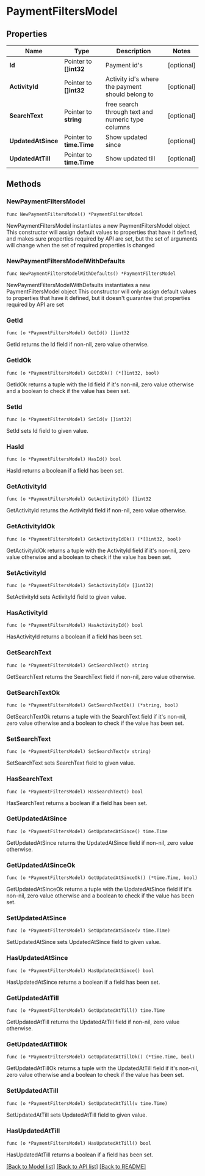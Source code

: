 # PaymentFiltersModel

## Properties

Name | Type | Description | Notes
------------ | ------------- | ------------- | -------------
**Id** | Pointer to **[]int32** | Payment id&#39;s | [optional] 
**ActivityId** | Pointer to **[]int32** | Activity id&#39;s where the payment should belong to | [optional] 
**SearchText** | Pointer to **string** | free search through text and numeric type columns | [optional] 
**UpdatedAtSince** | Pointer to **time.Time** | Show updated since | [optional] 
**UpdatedAtTill** | Pointer to **time.Time** | Show updated till | [optional] 

## Methods

### NewPaymentFiltersModel

`func NewPaymentFiltersModel() *PaymentFiltersModel`

NewPaymentFiltersModel instantiates a new PaymentFiltersModel object
This constructor will assign default values to properties that have it defined,
and makes sure properties required by API are set, but the set of arguments
will change when the set of required properties is changed

### NewPaymentFiltersModelWithDefaults

`func NewPaymentFiltersModelWithDefaults() *PaymentFiltersModel`

NewPaymentFiltersModelWithDefaults instantiates a new PaymentFiltersModel object
This constructor will only assign default values to properties that have it defined,
but it doesn't guarantee that properties required by API are set

### GetId

`func (o *PaymentFiltersModel) GetId() []int32`

GetId returns the Id field if non-nil, zero value otherwise.

### GetIdOk

`func (o *PaymentFiltersModel) GetIdOk() (*[]int32, bool)`

GetIdOk returns a tuple with the Id field if it's non-nil, zero value otherwise
and a boolean to check if the value has been set.

### SetId

`func (o *PaymentFiltersModel) SetId(v []int32)`

SetId sets Id field to given value.

### HasId

`func (o *PaymentFiltersModel) HasId() bool`

HasId returns a boolean if a field has been set.

### GetActivityId

`func (o *PaymentFiltersModel) GetActivityId() []int32`

GetActivityId returns the ActivityId field if non-nil, zero value otherwise.

### GetActivityIdOk

`func (o *PaymentFiltersModel) GetActivityIdOk() (*[]int32, bool)`

GetActivityIdOk returns a tuple with the ActivityId field if it's non-nil, zero value otherwise
and a boolean to check if the value has been set.

### SetActivityId

`func (o *PaymentFiltersModel) SetActivityId(v []int32)`

SetActivityId sets ActivityId field to given value.

### HasActivityId

`func (o *PaymentFiltersModel) HasActivityId() bool`

HasActivityId returns a boolean if a field has been set.

### GetSearchText

`func (o *PaymentFiltersModel) GetSearchText() string`

GetSearchText returns the SearchText field if non-nil, zero value otherwise.

### GetSearchTextOk

`func (o *PaymentFiltersModel) GetSearchTextOk() (*string, bool)`

GetSearchTextOk returns a tuple with the SearchText field if it's non-nil, zero value otherwise
and a boolean to check if the value has been set.

### SetSearchText

`func (o *PaymentFiltersModel) SetSearchText(v string)`

SetSearchText sets SearchText field to given value.

### HasSearchText

`func (o *PaymentFiltersModel) HasSearchText() bool`

HasSearchText returns a boolean if a field has been set.

### GetUpdatedAtSince

`func (o *PaymentFiltersModel) GetUpdatedAtSince() time.Time`

GetUpdatedAtSince returns the UpdatedAtSince field if non-nil, zero value otherwise.

### GetUpdatedAtSinceOk

`func (o *PaymentFiltersModel) GetUpdatedAtSinceOk() (*time.Time, bool)`

GetUpdatedAtSinceOk returns a tuple with the UpdatedAtSince field if it's non-nil, zero value otherwise
and a boolean to check if the value has been set.

### SetUpdatedAtSince

`func (o *PaymentFiltersModel) SetUpdatedAtSince(v time.Time)`

SetUpdatedAtSince sets UpdatedAtSince field to given value.

### HasUpdatedAtSince

`func (o *PaymentFiltersModel) HasUpdatedAtSince() bool`

HasUpdatedAtSince returns a boolean if a field has been set.

### GetUpdatedAtTill

`func (o *PaymentFiltersModel) GetUpdatedAtTill() time.Time`

GetUpdatedAtTill returns the UpdatedAtTill field if non-nil, zero value otherwise.

### GetUpdatedAtTillOk

`func (o *PaymentFiltersModel) GetUpdatedAtTillOk() (*time.Time, bool)`

GetUpdatedAtTillOk returns a tuple with the UpdatedAtTill field if it's non-nil, zero value otherwise
and a boolean to check if the value has been set.

### SetUpdatedAtTill

`func (o *PaymentFiltersModel) SetUpdatedAtTill(v time.Time)`

SetUpdatedAtTill sets UpdatedAtTill field to given value.

### HasUpdatedAtTill

`func (o *PaymentFiltersModel) HasUpdatedAtTill() bool`

HasUpdatedAtTill returns a boolean if a field has been set.


[[Back to Model list]](../README.md#documentation-for-models) [[Back to API list]](../README.md#documentation-for-api-endpoints) [[Back to README]](../README.md)


